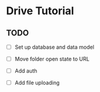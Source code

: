 # Drive Tutorial

## TODO

- [ ] Set up database and data model
- [ ] Move folder open state to URL
- [ ] Add auth
- [ ] Add file uploading


